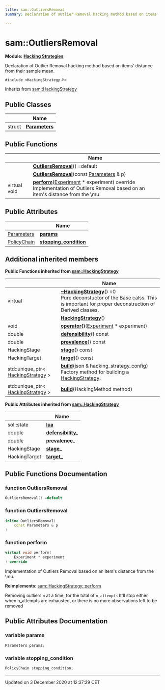 ```yaml
---
title: sam::OutliersRemoval
summary: Declaration of Outlier Removal hacking method based on items' distance from their sample mean.  

---
```


# sam::OutliersRemoval


**Module:** **[Hacking Strategies](/doxygen/Modules/group___hacking_strategies/)**

Declaration of Outlier Removal hacking method based on items' distance from their sample mean. 

`#include <HackingStrategy.h>`


Inherits from [sam::HackingStrategy](/doxygen/Classes/classsam_1_1_hacking_strategy/)



## Public Classes

|                | Name           |
| -------------- | -------------- |
| struct | **[Parameters](/doxygen/Classes/structsam_1_1_outliers_removal_1_1_parameters/)**  |








## Public Functions

|                | Name           |
| -------------- | -------------- |
|  | **[OutliersRemoval](/doxygen/Classes/classsam_1_1_outliers_removal/#function-outliersremoval)**() =default  |
|  | **[OutliersRemoval](/doxygen/Classes/classsam_1_1_outliers_removal/#function-outliersremoval)**(const [Parameters](/doxygen/Classes/structsam_1_1_outliers_removal_1_1_parameters/) & p)  |
| virtual void | **[perform](/doxygen/Classes/classsam_1_1_outliers_removal/#function-perform)**([Experiment](/doxygen/Classes/classsam_1_1_experiment/) * experiment) override <br>Implementation of Outliers Removal based on an item's distance from the \mu.  |


## Public Attributes

|                | Name           |
| -------------- | -------------- |
| [Parameters](/doxygen/Classes/structsam_1_1_outliers_removal_1_1_parameters/) | **[params](/doxygen/Classes/classsam_1_1_outliers_removal/#variable-params)**  |
| [PolicyChain](/doxygen/Classes/structsam_1_1_policy_chain/) | **[stopping_condition](/doxygen/Classes/classsam_1_1_outliers_removal/#variable-stopping_condition)**  |




## Additional inherited members










**Public Functions inherited from [sam::HackingStrategy](/doxygen/Classes/classsam_1_1_hacking_strategy/)**

|                | Name           |
| -------------- | -------------- |
| virtual  | **[~HackingStrategy](/doxygen/Classes/classsam_1_1_hacking_strategy/#function-~hackingstrategy)**() =0 <br>Pure deconstuctor of the Base calss. This is important for proper deconstruction of Derived classes.  |
|  | **[HackingStrategy](/doxygen/Classes/classsam_1_1_hacking_strategy/#function-hackingstrategy)**()  |
| void | **[operator()](/doxygen/Classes/classsam_1_1_hacking_strategy/#function-operator())**([Experiment](/doxygen/Classes/classsam_1_1_experiment/) * experiment)  |
| double | **[defensibility](/doxygen/Classes/classsam_1_1_hacking_strategy/#function-defensibility)**() const  |
| double | **[prevalence](/doxygen/Classes/classsam_1_1_hacking_strategy/#function-prevalence)**() const  |
| HackingStage | **[stage](/doxygen/Classes/classsam_1_1_hacking_strategy/#function-stage)**() const  |
| HackingTarget | **[target](/doxygen/Classes/classsam_1_1_hacking_strategy/#function-target)**() const  |
| std::unique_ptr< [HackingStrategy](/doxygen/Classes/classsam_1_1_hacking_strategy/) > | **[build](/doxygen/Classes/classsam_1_1_hacking_strategy/#function-build)**(json & hacking_strategy_config) <br>Factory method for building a [HackingStrategy](/doxygen/Classes/classsam_1_1_hacking_strategy/).  |
| std::unique_ptr< [HackingStrategy](/doxygen/Classes/classsam_1_1_hacking_strategy/) > | **[build](/doxygen/Classes/classsam_1_1_hacking_strategy/#function-build)**(HackingMethod method)  |


**Public Attributes inherited from [sam::HackingStrategy](/doxygen/Classes/classsam_1_1_hacking_strategy/)**

|                | Name           |
| -------------- | -------------- |
| sol::state | **[lua](/doxygen/Classes/classsam_1_1_hacking_strategy/#variable-lua)**  |
| double | **[defensibility_](/doxygen/Classes/classsam_1_1_hacking_strategy/#variable-defensibility_)**  |
| double | **[prevalence_](/doxygen/Classes/classsam_1_1_hacking_strategy/#variable-prevalence_)**  |
| HackingStage | **[stage_](/doxygen/Classes/classsam_1_1_hacking_strategy/#variable-stage_)**  |
| HackingTarget | **[target_](/doxygen/Classes/classsam_1_1_hacking_strategy/#variable-target_)**  |













## Public Functions Documentation

### function OutliersRemoval

```cpp
OutliersRemoval() =default
```





























### function OutliersRemoval

```cpp
inline OutliersRemoval(
    const Parameters & p
)
```





























### function perform

```cpp
virtual void perform(
    Experiment * experiment
) override
```

Implementation of Outliers Removal based on an item's distance from the \mu. 

























**Reimplements**: [sam::HackingStrategy::perform](/doxygen/Classes/classsam_1_1_hacking_strategy/#function-perform)



Removing outliers `n` at a time, for the total of `n_attempts` It'll stop either when n_attempts are exhausted, or there is no more observations left to be removed



## Public Attributes Documentation

### variable params

```cpp
Parameters params;
```





























### variable stopping_condition

```cpp
PolicyChain stopping_condition;
```

































-------------------------------

Updated on  3 December 2020 at 12:37:29 CET